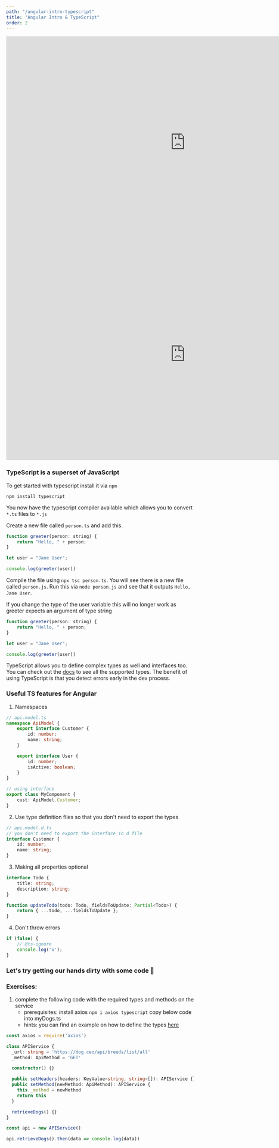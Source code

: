 ```yaml
---
path: "/angular-intro-typescript"
title: "Angular Intro & TypeScript"
order: 2
---
```


<iframe src="https://docs.google.com/presentation/d/1ZkRvTG6lzR9ugkEg3-redoQJgeJdg3HRlfM9Amfb3xc/embed?start=false&loop=false&delayms=30000" frameborder="0" width="960" height="569" allowfullscreen="true" mozallowfullscreen="true" webkitallowfullscreen="true"></iframe>

<iframe src="https://docs.google.com/presentation/d/1Zqh2Y14t4xnqqla4M1kyR4LAmseJwiP7a0109K_rp88/embed?start=false&loop=false&delayms=30000" frameborder="0" width="960" height="569" allowfullscreen="true" mozallowfullscreen="true" webkitallowfullscreen="true"></iframe>

### TypeScript is a superset of JavaScript

To get started with typescript install it via `npm`

```shell
npm install typescript
```

You now have the typescript compiler available which allows you to convert `*.ts` files to `*.js`

Create a new file called `person.ts` and add this.

```javascript
function greeter(person: string) {
    return "Hello, " + person;
}

let user = "Jane User";

console.log(greeter(user))
```

Compile the file using `npx tsc person.ts`.
You will see there is a new file called `person.js`. Run this via `node person.js` and see that it outputs `Hello, Jane User`.

If you change the type of the user variable this will no longer work as greeter expects an argument of type string

```javascript
function greeter(person: string) {
    return "Hello, " + person;
}

let user = "Jane User";

console.log(greeter(user))
```

TypeScript allows you to define complex types as well and interfaces too. You can check out the [docs](https://www.typescriptlang.org/docs/handbook/basic-types.html) to see all the supported types. The benefit of using TypeScript is that you detect errors early in the dev process.

### Useful TS features for Angular

1) Namespaces

```typescript
// api.model.ts
namespace ApiModel {
    export interface Customer {
        id: number;
        name: string;
    }

    export interface User {
        id: number;
        isActive: boolean;
    }
}

// using interface
export class MyComponent {
    cust: ApiModel.Customer;
}
```

2) Use type definition files so that you don't need to export the types

```typescript
// api.model.d.ts
// you don't need to export the interface in d file
interface Customer {
    id: number;
    name: string;
}
```

3) Making all properties optional

```typescript
interface Todo {
    title: string;
    description: string;
}

function updateTodo(todo: Todo, fieldsToUpdate: Partial<Todo>) {
    return { ...todo, ...fieldsToUpdate };
}
```

4) Don't throw errors

```typescript
if (false) {
    // @ts-ignore
    console.log('x');
}
```

### Let's try getting our hands dirty with some code 🤔

### Exercises:
1) complete the following code with the required types and methods on the service
    - prerequisites: install axios `npm i axios typescript`
                     copy below code into myDogs.ts
    - hints:  you can find an example on how to define the types [here](https://medium.com/@rossbulat/advanced-typescript-by-example-api-service-manager-7ea591f5eba8)

```typescript
const axios = require('axios')

class APIService {
  _url: string = 'https://dog.ceo/api/breeds/list/all'
  _method: ApiMethod = 'GET'

  constructor() {}

  public setHeaders(headers: KeyValue<string, string>[]): APIService {}
  public setMethod(newMethod: ApiMethod): APIService {
    this._method = newMethod
    return this
  }

  retrieveDogs() {}
}

const api = new APIService()

api.retrieveDogs().then(data => console.log(data))
```
